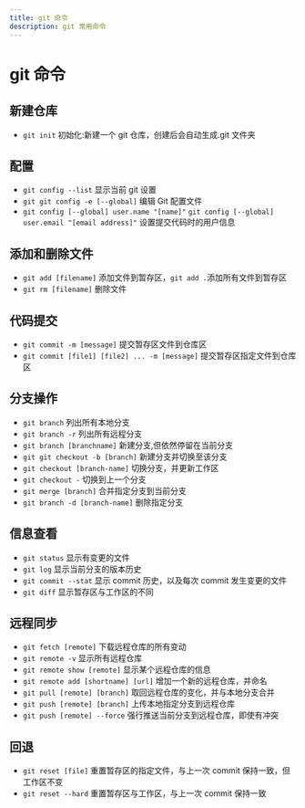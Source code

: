 ```yaml
---
title: git 命令
description: git 常用命令
---
```



# git 命令

## 新建仓库

- `git init`
  初始化:新建一个 git 仓库，创建后会自动生成.git 文件夹

## 配置

- `git config --list`
  显示当前 git 设置
- `git git config -e [--global]`
  编辑 Git 配置文件
- `git config [--global] user.name "[name]"`
  `git config [--global] user.email "[email address]"`
  设置提交代码时的用户信息

## 添加和删除文件

- `git add [filename]`
  添加文件到暂存区，`git add .`添加所有文件到暂存区
- `git rm [filename]`
  删除文件

## 代码提交

- `git commit -m [message]`
  提交暂存区文件到仓库区
- `git commit [file1] [file2] ... -m [message]`
  提交暂存区指定文件到仓库区

## 分支操作

- `git branch`
  列出所有本地分支
- `git branch -r`
  列出所有远程分支
- `git branch [branchname]`
  新建分支,但依然停留在当前分支
- `git git checkout -b [branch]`
  新建分支并切换至该分支
- `git checkout [branch-name]`
  切换分支，并更新工作区
- `git checkout -`
  切换到上一个分支
- `git merge [branch]`
  合并指定分支到当前分支
- `git branch -d [branch-name]`
  删除指定分支

## 信息查看

- `git status`
  显示有变更的文件
- `git log`
  显示当前分支的版本历史
- `git commit --stat`
  显示 commit 历史，以及每次 commit 发生变更的文件
- `git diff`
  显示暂存区与工作区的不同

## 远程同步

- `git fetch [remote]`
  下载远程仓库的所有变动
- `git remote -v`
  显示所有远程仓库
- `git remote show [remote]`
  显示某个远程仓库的信息
- `git remote add [shortname] [url]`
  增加一个新的远程仓库，并命名
- `git pull [remote] [branch]`
  取回远程仓库的变化，并与本地分支合并
- `git push [remote] [branch]`
  上传本地指定分支到远程仓库
- `git push [remote] --force`
  强行推送当前分支到远程仓库，即使有冲突

## 回退

- `git reset [file]`
  重置暂存区的指定文件，与上一次 commit 保持一致，但工作区不变
- `git reset --hard`
  重置暂存区与工作区，与上一次 commit 保持一致
